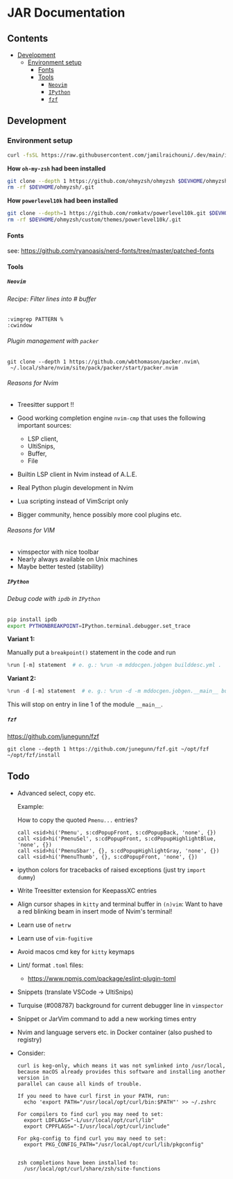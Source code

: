 # JAR Documentation

## Contents

- [Development](#development)
  - [Environment setup](#environment-setup)
    - [Fonts](#fonts)
    - [Tools](#tools)
      - [`Neovim`](#neovim)
      - [`IPython`](#ipython)
      - [`fzf`](#fzf)

## Development

### Environment setup

```zsh
curl -fsSL https://raw.githubusercontent.com/jamilraichouni/.dev/main/install_macos.zsh | zsh
```

**How `oh-my-zsh` had been installed**

```sh
git clone --depth 1 https://github.com/ohmyzsh/ohmyzsh $DEVHOME/ohmyzsh
rm -rf $DEVHOME/ohmyzsh/.git
```

**How `powerlevel10k` had been installed**

```sh
git clone --depth=1 https://github.com/romkatv/powerlevel10k.git $DEVHOME/ohmyzsh/custom/themes/powerlevel10k
rm -rf $DEVHOME/ohmyzsh/custom/themes/powerlevel10k/.git
```

#### Fonts

see:
<https://github.com/ryanoasis/nerd-fonts/tree/master/patched-fonts>

#### Tools

##### `Neovim`

###### Recipe: Filter lines into # buffer

```vim
:vimgrep PATTERN %
:cwindow
```

###### Plugin management with `packer`

```shell
git clone --depth 1 https://github.com/wbthomason/packer.nvim\
 ~/.local/share/nvim/site/pack/packer/start/packer.nvim
```

###### Reasons for Nvim

- Treesitter support !!
- Good working completion engine `nvim-cmp` that uses the following important sources:
  - LSP client,
  - UltiSnips,
  - Buffer,
  - File

- Builtin LSP client in Nvim instead of A.L.E.
- Real Python plugin development in Nvim
- Lua scripting instead of VimScript only
- Bigger community, hence possibly more cool plugins etc.

###### Reasons for VIM

- vimspector with nice toolbar
- Nearly always available on Unix machines
- Maybe better tested (stability)

##### `IPython`

###### Debug code with `ipdb` in `IPython`

```sh
pip install ipdb
export PYTHONBREAKPOINT=IPython.terminal.debugger.set_trace
```

**Variant 1:**

Manually put a `breakpoint()` statement in the code and run

```python
%run [-m] statement  # e. g.: %run -m mddocgen.jobgen builddesc.yml .
```

**Variant 2:**

```python
%run -d [-m] statement  # e. g.: %run -d -m mddocgen.jobgen.__main__ builddesc.yml .
```

This will stop on entry in line 1 of the module `__main__`.

##### `fzf`

<https://github.com/junegunn/fzf>

```shell
git clone --depth 1 https://github.com/junegunn/fzf.git ~/opt/fzf
~/opt/fzf/install
```

## Todo

- Advanced select, copy etc.

  Example:

  How to copy the quoted `Pmenu...` entries?

  ```vim
  call <sid>hi('Pmenu', s:cdPopupFront, s:cdPopupBack, 'none', {})
  call <sid>hi('PmenuSel', s:cdPopupFront, s:cdPopupHighlightBlue, 'none', {})
  call <sid>hi('PmenuSbar', {}, s:cdPopupHighlightGray, 'none', {})
  call <sid>hi('PmenuThumb', {}, s:cdPopupFront, 'none', {})
  ```


- ipython colors for tracebacks of raised exceptions (just try `import dummy`)

- Write Treesitter extension for KeepassXC entries

- Align cursor shapes in `kitty` and terminal buffer in `(n)vim`:
  Want to have a red blinking beam in insert mode of Nvim's terminal!

- Learn use of `netrw`

- Learn use of `vim-fugitive`

- Avoid macos cmd key for `kitty` keymaps

- Lint/ format `.toml` files:
  - <https://www.npmjs.com/package/eslint-plugin-toml>

- Snippets (translate VSCode -> UltiSnips)

- Turquise (#008787) background for current debugger line in `vimspector`

- Snippet or JarVim command to add a new working times entry

- Nvim and language servers etc. in Docker container (also pushed to registry)

- Consider:

  ```text
  curl is keg-only, which means it was not symlinked into /usr/local,
  because macOS already provides this software and installing another version in
  parallel can cause all kinds of trouble.

  If you need to have curl first in your PATH, run:
    echo 'export PATH="/usr/local/opt/curl/bin:$PATH"' >> ~/.zshrc

  For compilers to find curl you may need to set:
    export LDFLAGS="-L/usr/local/opt/curl/lib"
    export CPPFLAGS="-I/usr/local/opt/curl/include"

  For pkg-config to find curl you may need to set:
    export PKG_CONFIG_PATH="/usr/local/opt/curl/lib/pkgconfig"


  zsh completions have been installed to:
    /usr/local/opt/curl/share/zsh/site-functions
  ```
